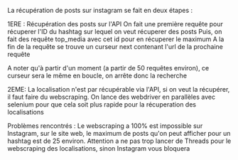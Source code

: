 La récupération de posts sur instagram se fait en deux étapes :

1ERE :
Récupération des posts sur l'API
On fait une première requête pour récuperer l'ID du hashtag sur lequel on veut récuperer des posts
Puis, on fait des requête top_media avec cet id pour en récuperer le maximum
A la fin de la requête se trouve un curseur next contenant l'url de la prochaine requête

A noter qu'à partir d'un moment (a partir de 50 requêtes environ), ce curseur sera le même en boucle, on arrête donc la
recherche

2EME:
La localisation n'est par récupérable via l'API, si on veut la récupérer, il faut faire du webscraping.
On lance des webdriver en parallèles avec selenium pour que cela soit plus rapide pour la récuperation des localisations

Problèmes rencontrés :
Le webscraping a 100% est impossible sur Instagram, sur le site web, le maximum de posts qu'on peut afficher pour un hashtag est de 25 environ.
Attention a ne pas trop lancer de Threads pour le webscraping des localisations, sinon Instagram vous bloquera
